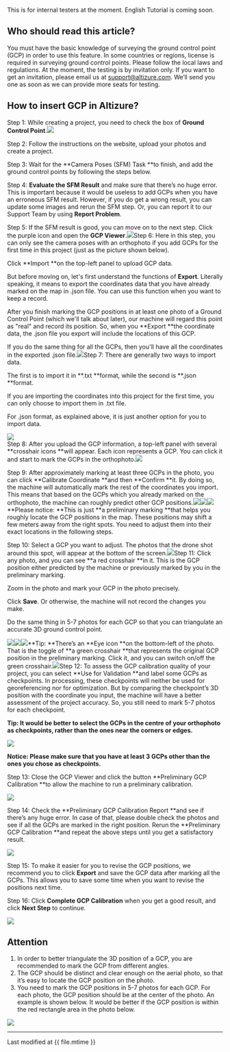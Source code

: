 This is for internal testers at the moment. English Tutorial is coming soon.

## Who should read this article?

You must have the basic knowledge of surveying the ground control point \(GCP\) in order to use this feature. In some countries or regions, license is required in surveying ground control points. Please follow the local laws and regulations. At the moment, the testing is by invitation only. If you want to get an invitation, please email us at support@altizure.com. We’ll send you one as soon as we can provide more seats for testing.

## How to insert GCP in Altizure?

Step 1: While creating a project, you need to check the box of **Ground Control Point**.![](/assets/gcp-tick-enablegcpoption.png)

Step 2: Follow the instructions on the website, upload your photos and create a project.

Step 3: Wait for the **Camera Poses \(SFM\) Task **to finish, and add the ground control points by following the steps below.

Step 4: **Evaluate the SFM Result** and make sure that there’s no huge error. This is important because it would be useless to add GCPs when you have an erroneous SFM result. However, if you do get a wrong result, you can update some images and rerun the SFM step. Or, you can report it to our Support Team by using **Report Problem**.

Step 5: If the SFM result is good, you can move on to the next step. Click the purple icon and open the **GCP Viewer**.![](/assets/gcp-evaluatebutton-viewerbutton.png)Step 6: Here in this step, you can only see the camera poses with an orthophoto if you add GCPs for the first time in this project \(just as the picture shown below\).

Click **Import **on the top-left panel to upload GCP data.

But before moving on, let's first understand the functions of **Export**. Literally speaking, it means to export the coordinates data that you have already marked on the map in .json file. You can use this function when you want to keep a record.

After you finish marking the GCP positions in at least one photo of a Ground Control Point \(which we'll talk about later\), our machine will regard this point as "real" and record its position. So, when you **Export **the coordinate data, the .json file you export will include the locations of this GCP.

If you do the same thing for all the GCPs, then you'll have all the coordinates in the exported .json file.![](/assets/gcp-im-export-button.png)Step 7: There are generally two ways to import data.

The first is to import it in **.txt **format, while the second is **.json **format.

If you are importing the coordinates into this project for the first time, you can only choose to import them in .txt file.

For .json format, as explained above, it is just another option for you to import data.

![](/assets/gcp-import-popup.png)  
Step 8: After you upload the GCP information, a top-left panel with several **crosshair icons **will appear. Each icon represents a GCP. You can click it and start to mark the GCPs in the orthophoto.![](/assets/gcp-crosshair.png)

Step 9: After approximately marking at least three GCPs in the photo, you can click **Calibrate Coordinate **and then **Confirm **it. By doing so, the machine will automatically mark the rest of the coordinates you import. This means that based on the GCPs which you already marked on the orthophoto, the machine can roughly predict other GCP positions.![](/assets/gcp-calibrate-coordinate.png)![](/assets/gcp-confirm.png)![](/assets/gcp-2-types-of-GCPs.png)**Please notice: **This is just **a preliminary marking **that helps you roughly locate the GCP positions in the map. These positions may shift a few meters away from the right spots. You need to adjust them into their exact locations in the following steps.

Step 10: Select a GCP you want to adjust. The photos that the drone shot around this spot, will appear at the bottom of the screen.![](/assets/gcp-select-photo.png)Step 11: Click any photo, and you can see **a red crosshair **in it. This is the GCP position either predicted by the machine or previously marked by you in the preliminary marking.

Zoom in the photo and mark your GCP in the photo precisely.

Click **Save**. Or otherwise, the machine will not record the changes you make.

Do the same thing in 5-7 photos for each GCP so that you can triangulate an accurate 3D ground control point.

![](/assets/gcp-select-photo-1.png)![](/assets/gcp-select-photo-2.png)![](/assets/gcp-select-photo-3.png)**Tip: **There’s an **Eye icon **on the bottom-left of the photo. That is the toggle of **a green crosshair **that represents the original GCP position in the preliminary marking. Click it, and you can switch on/off the green crosshair.![](/assets/gcp-select-photo-4.png)Step 12: To assess the GCP calibration quality of your project, you can select **Use for Validation **and label some GCPs as checkpoints. In processing, these checkpoints will neither be used for georeferencing nor for optimization. But by comparing the checkpoint’s 3D position with the coordinate you input, the machine will have a better assessment of the project accuracy. So, you still need to mark 5-7 photos for each checkpoint.

**Tip: It would be better to select the GCPs in the centre of your orthophoto as checkpoints, rather than the ones near the corners or edges.**

![](/assets/gcp-use-for-validation.png)

**Notice: Please make sure that you have at least 3 GCPs other than the ones you chose as checkpoints.**

Step 13: Close the GCP Viewer and click the button **Preliminary GCP Calibration **to allow the machine to run a preliminary calibration.

![](/assets/gcp-run-preliminary.png)

Step 14: Check the **Preliminary GCP Calibration Report **and see if there’s any huge error. In case of that, please double check the photos and see if all the GCPs are marked in the right position. Rerun the **Preliminary GCP Calibration **and repeat the above steps until you get a satisfactory result.

![](/assets/gcp-download-report.png)

Step 15: To make it easier for you to revise the GCP positions, we recommend you to click **Export** and save the GCP data after marking all the GCPs. This allows you to save some time when you want to revise the positions next time.

Step 16: Click **Complete GCP Calibration** when you get a good result, and click **Next Step** to continue.

![](/assets/gcp-complete-and-next-step.png)

## **Attention**

1. In order to better triangulate the 3D position of a GCP, you are recommended to mark the GCP from different angles.
2. The GCP should be distinct and clear enough on the aerial photo, so that it’s easy to locate the GCP position on the photo.
3. You need to mark the GCP positions in 5-7 photos for each GCP. For each photo, the GCP position should be at the center of the photo. An example is shown below. It would be better if the GCP position is within the red rectangle area in the photo below.

![](/assets/gcp-attention.png)

---

Last modified at {{ file.mtime }}
